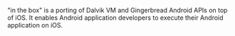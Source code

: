 "in the box" is a porting of Dalvik VM and Gingerbread Android APIs on top of iOS. It enables Android application developers to execute their Android application on iOS.